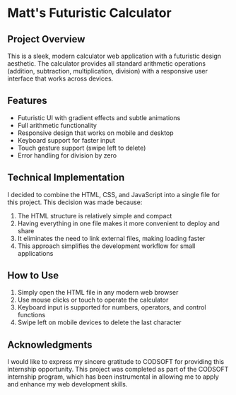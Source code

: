 # Matt's Futuristic Calculator

## Project Overview
This is a sleek, modern calculator web application with a futuristic design aesthetic. The calculator provides all standard arithmetic operations (addition, subtraction, multiplication, division) with a responsive user interface that works across devices.

## Features
- Futuristic UI with gradient effects and subtle animations
- Full arithmetic functionality
- Responsive design that works on mobile and desktop
- Keyboard support for faster input
- Touch gesture support (swipe left to delete)
- Error handling for division by zero

## Technical Implementation
I decided to combine the HTML, CSS, and JavaScript into a single file for this project. This decision was made because:

1. The HTML structure is relatively simple and compact
2. Having everything in one file makes it more convenient to deploy and share
3. It eliminates the need to link external files, making loading faster
4. This approach simplifies the development workflow for small applications

## How to Use
1. Simply open the HTML file in any modern web browser
2. Use mouse clicks or touch to operate the calculator
3. Keyboard input is supported for numbers, operators, and control functions
4. Swipe left on mobile devices to delete the last character

## Acknowledgments
I would like to express my sincere gratitude to CODSOFT for providing this internship opportunity. This project was completed as part of the CODSOFT internship program, which has been instrumental in allowing me to apply and enhance my web development skills.

